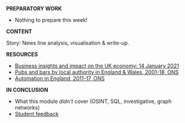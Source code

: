 
**PREPARATORY WORK**

- Nothing to prepare this week!

**CONTENT**

Story: News line analysis, visualisation & write-up.

**RESOURCES**

- [Business insights and impact on the UK economy: 14 January 2021](https://www.ons.gov.uk/economy/economicoutputandproductivity/output/datasets/businessinsightsandimpactontheukeconomy)
- [Pubs and bars by local authority in England & Wales, 2001-18, ONS](https://www.ons.gov.uk/businessindustryandtrade/business/activitysizeandlocation/datasets/publichousesandbarsbylocalauthority)
- [Automation in England, 2011-17, ONS](https://www.ons.gov.uk/employmentandlabourmarket/peopleinwork/employmentandemployeetypes/datasets/probabilityofautomationinengland)

**IN CONCLUSION**

- What this module *didn't* cover (OSINT, SQL, investigative, graph networks)
- [Student feedback](https://forms.gle/ag5fVbcvJDMYi41Z7)
